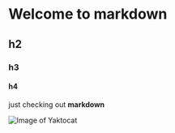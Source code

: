 # Welcome to markdown

## h2

### h3

#### h4


just checking out **markdown**


![Image of Yaktocat](https://octodex.github.com/images/yaktocat.png)
